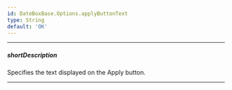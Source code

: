 ```yaml
---
id: DateBoxBase.Options.applyButtonText
type: String
default: 'OK'
---
```

---
##### shortDescription
Specifies the text displayed on the Apply button.

---
